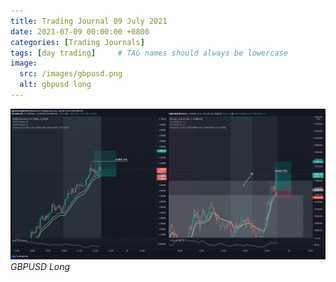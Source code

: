 ```yaml
---
title: Trading Journal 09 July 2021
date: 2021-07-09 00:00:00 +0800
categories: [Trading Journals]
tags: [day trading]     # TAG names should always be lowercase
image:
  src: /images/gbpusd.png
  alt: gbpusd long 
---
```


![img-description](/images/gbpusd.png)
_GBPUSD Long_